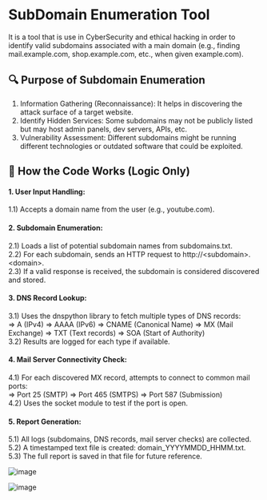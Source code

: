# SubDomain Enumeration Tool
It is a tool that is use in CyberSecurity and ethical hacking in order to identify valid subdomains associated with a main domain (e.g., finding mail.example.com, shop.example.com, etc., when given example.com).

## 🔍 Purpose of Subdomain Enumeration
1. Information Gathering (Reconnaissance): It helps in discovering the attack surface of a target website.
2. Identify Hidden Services: Some subdomains may not be publicly listed but may host admin panels, dev servers, APIs, etc.
3. Vulnerability Assessment: Different subdomains might be running different technologies or outdated software that could be exploited.

## 🔧 How the Code Works (Logic Only)
#### 1. User Input Handling:
1.1) Accepts a domain name from the user (e.g., youtube.com).
#### 2. Subdomain Enumeration:
2.1) Loads a list of potential subdomain names from subdomains.txt.\
2.2) For each subdomain, sends an HTTP request to http://\<subdomain\>.\<domain\>.\
2.3) If a valid response is received, the subdomain is considered discovered and stored.
#### 3. DNS Record Lookup:
3.1) Uses the dnspython library to fetch multiple types of DNS records:\
	=> A (IPv4)
	=> AAAA (IPv6)
	=> CNAME (Canonical Name)
	=> MX (Mail Exchange)
	=> TXT (Text records)
	=> SOA (Start of Authority)\
3.2) Results are logged for each type if available.
#### 4. Mail Server Connectivity Check:
4.1) For each discovered MX record, attempts to connect to common mail ports:\
	=> Port 25 (SMTP)
	=> Port 465 (SMTPS)
	=> Port 587 (Submission)\
4.2) Uses the socket module to test if the port is open.
#### 5. Report Generation:
5.1) All logs (subdomains, DNS records, mail server checks) are collected.\
5.2) A timestamped text file is created: domain_YYYYMMDD_HHMM.txt.\
5.3) The full report is saved in that file for future reference.


![image](https://github.com/user-attachments/assets/75b85b0d-f1f0-4745-ab77-dc61e16adb93)


![image](https://github.com/user-attachments/assets/fc4d60dd-861f-441f-9233-f192c47babe9)


